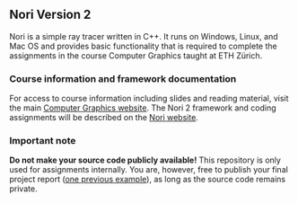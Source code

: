 ## Nori Version 2

Nori is a simple ray tracer written in C++. It runs on Windows, Linux, and
Mac OS and provides basic functionality that is required to complete the
assignments in the course Computer Graphics taught at ETH Zürich.

### Course information and framework documentation

For access to course information including slides and reading material, visit the main [Computer Graphics website](https://graphics.ethz.ch/teaching/cg22/home.php). The Nori 2 framework and coding assignments will be described on the [Nori website](https://graphics.ethz.ch/teaching/cg22/nori.php).

### Important note

**Do not make your source code publicly available!** 
This repository is only used for assignments internally. 
You are, however, free to publish your final project report ([one previous example](http://simon-kallweit.me/rendercompo2015/report/)), as long as the source code remains private. 
